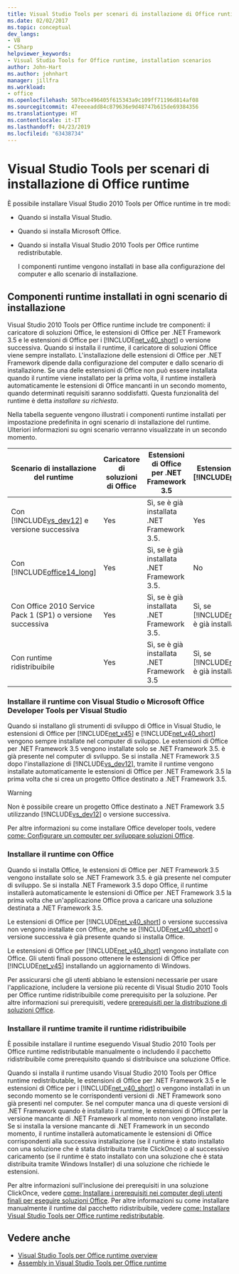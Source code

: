```yaml
---
title: Visual Studio Tools per scenari di installazione di Office runtime
ms.date: 02/02/2017
ms.topic: conceptual
dev_langs:
- VB
- CSharp
helpviewer_keywords:
- Visual Studio Tools for Office runtime, installation scenarios
author: John-Hart
ms.author: johnhart
manager: jillfra
ms.workload:
- office
ms.openlocfilehash: 507bce496405f615343a9c109ff71196d814af08
ms.sourcegitcommit: 47eeeeadd84c879636e9d48747b615de69384356
ms.translationtype: HT
ms.contentlocale: it-IT
ms.lasthandoff: 04/23/2019
ms.locfileid: "63438734"
---
```

# <a name="visual-studio-tools-for-office-runtime-installation-scenarios"></a>Visual Studio Tools per scenari di installazione di Office runtime
  È possibile installare Visual Studio 2010 Tools per Office runtime in tre modi:

- Quando si installa Visual Studio.

- Quando si installa Microsoft Office.

- Quando si installa Visual Studio 2010 Tools per Office runtime redistributable.

  I componenti runtime vengono installati in base alla configurazione del computer e allo scenario di installazione.

## <a name="runtime-components-that-are-installed-in-each-installation-scenario"></a>Componenti runtime installati in ogni scenario di installazione
 Visual Studio 2010 Tools per Office runtime include tre componenti: il caricatore di soluzioni Office, le estensioni di Office per .NET Framework 3.5 e le estensioni di Office per i [!INCLUDE[net_v40_short](../sharepoint/includes/net-v40-short-md.md)] o versione successiva. Quando si installa il runtime, il caricatore di soluzioni Office viene sempre installato. L'installazione delle estensioni di Office per .NET Framework dipende dalla configurazione del computer e dallo scenario di installazione. Se una delle estensioni di Office non può essere installata quando il runtime viene installato per la prima volta, il runtime installerà automaticamente le estensioni di Office mancanti in un secondo momento, quando determinati requisiti saranno soddisfatti. Questa funzionalità del runtime è detta *installare su richiesta*.

 Nella tabella seguente vengono illustrati i componenti runtime installati per impostazione predefinita in ogni scenario di installazione del runtime. Ulteriori informazioni su ogni scenario verranno visualizzate in un secondo momento.

|Scenario di installazione del runtime|Caricatore di soluzioni di Office|Estensioni di Office per .NET Framework 3.5|Estensioni di Office per [!INCLUDE[net_v40_short](../sharepoint/includes/net-v40-short-md.md)]|Estensioni di Office per [!INCLUDE[net_v45](../vsto/includes/net-v45-md.md)]|
|-----------------------------------|----------------------------|--------------------------------------------------| - |---------------------------------------------------------------------------|
|Con [!INCLUDE[vs_dev12](../vsto/includes/vs-dev12-md.md)] e versione successiva|Yes|Sì, se è già installata .NET Framework 3.5.|Yes|Yes|
|Con [!INCLUDE[office14_long](../vsto/includes/office14-long-md.md)]|Yes|Sì, se è già installata .NET Framework 3.5.|No|No|
|Con Office 2010 Service Pack 1 (SP1) o versione successiva|Yes|Sì, se è già installata .NET Framework 3.5.|Sì, se [!INCLUDE[net_v40_short](../sharepoint/includes/net-v40-short-md.md)] è già installato.|No|
|Con runtime ridistribuibile|Yes|Sì, se è già installata .NET Framework 3.5|Sì, se [!INCLUDE[net_v40_short](../sharepoint/includes/net-v40-short-md.md)] è già installato.|Sì, se [!INCLUDE[net_v45](../vsto/includes/net-v45-md.md)] è già installato.|

### <a name="install-the-runtime-with-visual-studio-or-the-microsoft-office-developer-tools-for-visual-studio"></a>Installare il runtime con Visual Studio o Microsoft Office Developer Tools per Visual Studio
 Quando si installano gli strumenti di sviluppo di Office in Visual Studio, le estensioni di Office per [!INCLUDE[net_v45](../vsto/includes/net-v45-md.md)] e [!INCLUDE[net_v40_short](../sharepoint/includes/net-v40-short-md.md)] vengono sempre installate nel computer di sviluppo. Le estensioni di Office per .NET Framework 3.5 vengono installate solo se .NET Framework 3.5. è già presente nel computer di sviluppo. Se si installa .NET Framework 3.5 dopo l'installazione di [!INCLUDE[vs_dev12](../vsto/includes/vs-dev12-md.md)], tramite il runtime vengono installate automaticamente le estensioni di Office per .NET Framework 3.5 la prima volta che si crea un progetto Office destinato a .NET Framework 3.5.

> [!WARNING]
> Non è possibile creare un progetto Office destinato a .NET Framework 3.5 utilizzando [!INCLUDE[vs_dev12](../vsto/includes/vs-dev12-md.md)] o versione successiva.

 Per altre informazioni su come installare Office developer tools, vedere [come: Configurare un computer per sviluppare soluzioni Office](../vsto/how-to-configure-a-computer-to-develop-office-solutions.md).

### <a name="install-the-runtime-with-office"></a>Installare il runtime con Office
 Quando si installa Office, le estensioni di Office per .NET Framework 3.5 vengono installate solo se .NET Framework 3.5. è già presente nel computer di sviluppo. Se si installa .NET Framework 3.5 dopo Office, il runtime installerà automaticamente le estensioni di Office per .NET Framework 3.5 la prima volta che un'applicazione Office prova a caricare una soluzione destinata a .NET Framework 3.5.

 Le estensioni di Office per [!INCLUDE[net_v40_short](../sharepoint/includes/net-v40-short-md.md)] o versione successiva non vengono installate con Office, anche se [!INCLUDE[net_v40_short](../sharepoint/includes/net-v40-short-md.md)] o versione successiva è già presente quando si installa Office.

 Le estensioni di Office per [!INCLUDE[net_v40_short](../sharepoint/includes/net-v40-short-md.md)] vengono installate con Office. Gli utenti finali possono ottenere le estensioni di Office per [!INCLUDE[net_v45](../vsto/includes/net-v45-md.md)] installando un aggiornamento di Windows.

 Per assicurarsi che gli utenti abbiano le estensioni necessarie per usare l'applicazione, includere la versione più recente di Visual Studio 2010 Tools per Office runtime ridistribuibile come prerequisito per la soluzione. Per altre informazioni sui prerequisiti, vedere [prerequisiti per la distribuzione di soluzioni Office](https://msdn.microsoft.com/9f672809-43a3-40a1-9057-397ce3b5126e).

### <a name="install-the-runtime-by-using-the-runtime-redistributable"></a>Installare il runtime tramite il runtime ridistribuibile
 È possibile installare il runtime eseguendo Visual Studio 2010 Tools per Office runtime redistributable manualmente o includendo il pacchetto ridistribuibile come prerequisito quando si distribuisce una soluzione Office.

 Quando si installa il runtime usando Visual Studio 2010 Tools per Office runtime redistributable, le estensioni di Office per .NET Framework 3.5 e le estensioni di Office per i [!INCLUDE[net_v40_short](../sharepoint/includes/net-v40-short-md.md)] o vengono installati in un secondo momento se le corrispondenti versioni di .NET Framework sono già presenti nel computer. Se nel computer manca una di queste versioni di .NET Framework quando è installato il runtime, le estensioni di Office per la versione mancante di .NET Framework al momento non vengono installate. Se si installa la versione mancante di .NET Framework in un secondo momento, il runtime installerà automaticamente le estensioni di Office corrispondenti alla successiva installazione (se il runtime è stato installato con una soluzione che è stata distribuita tramite ClickOnce) o al successivo caricamento (se il runtime è stato installato con una soluzione che è stata distribuita tramite Windows Installer) di una soluzione che richiede le estensioni.

 Per altre informazioni sull'inclusione dei prerequisiti in una soluzione ClickOnce, vedere [come: Installare i prerequisiti nei computer degli utenti finali per eseguire soluzioni Office](https://msdn.microsoft.com/74dd2c52-838f-4abf-b2b4-4d7b0c2a0a98). Per altre informazioni su come installare manualmente il runtime dal pacchetto ridistribuibile, vedere [come: Installare Visual Studio Tools per Office runtime redistributable](../vsto/how-to-install-the-visual-studio-tools-for-office-runtime-redistributable.md).

## <a name="see-also"></a>Vedere anche
- [Visual Studio Tools per Office runtime overview](../vsto/visual-studio-tools-for-office-runtime-overview.md)
- [Assembly in Visual Studio Tools per Office runtime](../vsto/assemblies-in-the-visual-studio-tools-for-office-runtime.md)
